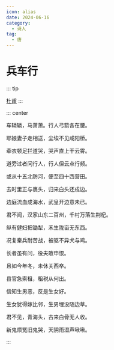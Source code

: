 ```yaml
---
icon: alias
date: 2024-06-16
category:
  - 诗人
tag:
  - 唐
---
```


# 兵车行

<!-- more -->


::: tip 

[杜甫](../../诗人/杜甫.md)
:::

::: center 

车辚辚，马萧萧。行人弓箭各在腰。

耶娘妻子走相送，尘埃不见咸阳桥。

牵衣顿足拦道哭，哭声直上干云霄。

道旁过者问行人，行人但云点行频。

或从十五北防河，便至四十西营田。

去时里正与裹头，归来白头还戍边。

边庭流血成海水，武皇开边意未已。

君不闻，汉家山东二百州，千村万落生荆杞。

纵有健妇把锄犁，禾生陇亩无东西。

况复秦兵耐苦战，被驱不异犬与鸡。

长者虽有问，役夫敢申恨。

且如今年冬，未休关西卒。

县官急索租，租税从何出。

信知生男恶，反是生女好。

生女犹得嫁比邻，生男埋没随边草。

君不见，青海头，古来白骨无人收。

新鬼烦冤旧鬼哭，天阴雨湿声啾啾。

:::
